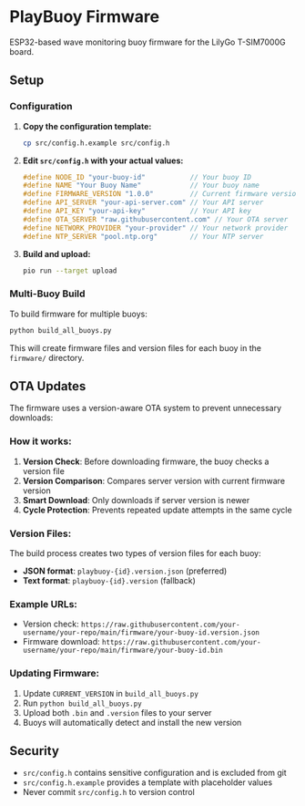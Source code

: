 # PlayBuoy Firmware

ESP32-based wave monitoring buoy firmware for the LilyGo T-SIM7000G board.

## Setup

### Configuration

1. **Copy the configuration template:**
   ```bash
   cp src/config.h.example src/config.h
   ```

2. **Edit `src/config.h` with your actual values:**
   ```cpp
   #define NODE_ID "your-buoy-id"           // Your buoy ID
   #define NAME "Your Buoy Name"            // Your buoy name
   #define FIRMWARE_VERSION "1.0.0"         // Current firmware version
   #define API_SERVER "your-api-server.com" // Your API server
   #define API_KEY "your-api-key"           // Your API key
   #define OTA_SERVER "raw.githubusercontent.com" // Your OTA server
   #define NETWORK_PROVIDER "your-provider" // Your network provider
   #define NTP_SERVER "pool.ntp.org"        // Your NTP server
   ```

3. **Build and upload:**
   ```bash
   pio run --target upload
   ```

### Multi-Buoy Build

To build firmware for multiple buoys:

```bash
python build_all_buoys.py
```

This will create firmware files and version files for each buoy in the `firmware/` directory.

## OTA Updates

The firmware uses a version-aware OTA system to prevent unnecessary downloads:

### How it works:
1. **Version Check**: Before downloading firmware, the buoy checks a version file
2. **Version Comparison**: Compares server version with current firmware version
3. **Smart Download**: Only downloads if server version is newer
4. **Cycle Protection**: Prevents repeated update attempts in the same cycle

### Version Files:
The build process creates two types of version files for each buoy:
- **JSON format**: `playbuoy-{id}.version.json` (preferred)
- **Text format**: `playbuoy-{id}.version` (fallback)

### Example URLs:
- Version check: `https://raw.githubusercontent.com/your-username/your-repo/main/firmware/your-buoy-id.version.json`
- Firmware download: `https://raw.githubusercontent.com/your-username/your-repo/main/firmware/your-buoy-id.bin`

### Updating Firmware:
1. Update `CURRENT_VERSION` in `build_all_buoys.py`
2. Run `python build_all_buoys.py`
3. Upload both `.bin` and `.version` files to your server
4. Buoys will automatically detect and install the new version

## Security

- `src/config.h` contains sensitive configuration and is excluded from git
- `src/config.h.example` provides a template with placeholder values
- Never commit `src/config.h` to version control
